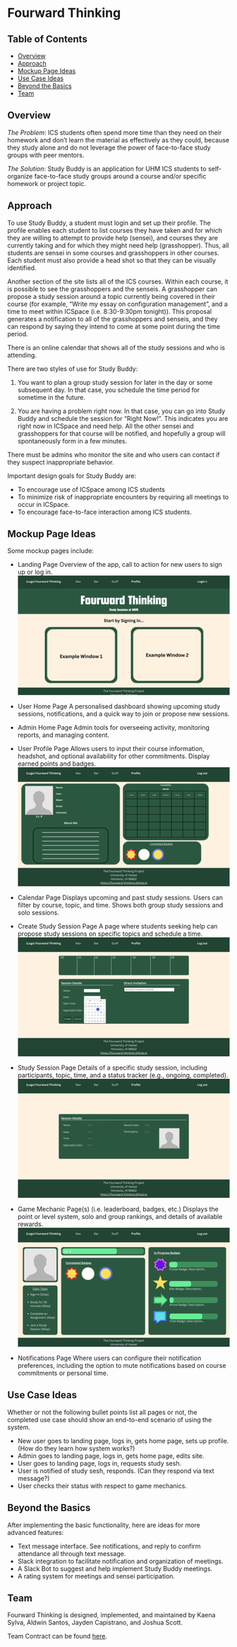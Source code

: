 # Fourward Thinking

## Table of Contents
* [Overview](#overview)
* [Approach](#approach)
* [Mockup Page Ideas](#mockup-page-ideas)
* [Use Case Ideas](#use-case-ideas)
* [Beyond the Basics](#beyond-the-basics)
* [Team](#team)

## Overview

*The Problem*: ICS students often spend more time than they need on their homework and don’t learn the material as effectively as they could, because they study alone and do not leverage the power of face-to-face study groups with peer mentors.

*The Solution*: Study Buddy is an application for UHM ICS students to self-organize face-to-face study groups around a course and/or specific homework or project topic.

## Approach

To use Study Buddy, a student must login and set up their profile. The profile enables each student to list courses they have taken and for which they are willing to attempt to provide help (sensei), and courses they are currently taking and for which they might need help (grasshopper). Thus, all students are sensei in some courses and grasshoppers in other courses. Each student must also provide a head shot so that they can be visually identified.

Another section of the site lists all of the ICS courses. Within each course, it is possible to see the grasshoppers and the senseis. A grasshopper can propose a study session around a topic currently being covered in their course (for example, “Write my essay on configuration management”, and a time to meet within ICSpace (i.e. 8:30-9:30pm tonight)). This proposal generates a notification to all of the grasshoppers and senseis, and they can respond by saying they intend to come at some point during the time period.

There is an online calendar that shows all of the study sessions and who is attending.

There are two styles of use for Study Buddy:

1. You want to plan a group study session for later in the day or some subsequent day. In that case, you schedule the time period for sometime in the future.

2. You are having a problem right now. In that case, you can go into Study Buddy and schedule the session for “Right Now!”. This indicates you are right now in ICSpace and need help. All the other sensei and grasshoppers for that course will be notified, and hopefully a group will spontaneously form in a few minutes.

There must be admins who monitor the site and who users can contact if they suspect inappropriate behavior.

Important design goals for Study Buddy are:

* To encourage use of ICSpace among ICS students
* To minimize risk of inappropriate encounters by requiring all meetings to occur in ICSpace.
* To encourage face-to-face interaction among ICS students.

## Mockup Page Ideas
Some mockup pages include:

* Landing Page
  Overview of the app, call to action for new users to sign up or log in.
  <img src="mockups/landing-page.png" alt="Landing Page" />
  
* User Home Page
  A personalised dashboard showing upcoming study sessions, notifications, and a quick way to join or propose new sessions.
  
* Admin Home Page
  Admin tools for overseeing activity, monitoring reports, and managing content.
  
* User Profile Page
  Allows users to input their course information, headshot, and optional availability for other commitments. Display earned points and badges.
  <img src="mockups/user-profile.png" alt="User Profile Page" />
  
* Calendar Page
  Displays upcoming and past study sessions. Users can filter by course, topic, and time. Shows both group study sessions and solo sessions.
  
* Create Study Session Page
  A page where students seeking help can propose study sessions on specific topics and schedule a time.
  <img src="mockups/create-session.png" alt="Create Session Page" />
  
* Study Session Page
  Details of a specific study session, including participants, topic, time, and a status tracker (e.g., ongoing, completed).
  <img src="mockups/session-details.png" alt="Session Details Page" />
  
* Game Mechanic Page(s) (i.e. leaderboard, badges, etc.)
  Displays the point or level system, solo and group rankings, and details of available rewards.
  <img src="mockups/user-badges.png" alt="User Badges Page" />

* Notifications Page
  Where users can configure their notification preferences, including the option to mute notifications based on course commitments or personal time.

## Use Case Ideas
Whether or not the following bullet points list all pages or not, the completed use case should show an end-to-end scenario of using the system.

* New user goes to landing page, logs in, gets home page, sets up profile. (How do they learn how system works?)
* Admin goes to landing page, logs in, gets home page, edits site.
* User goes to landing page, logs in, requests study sesh.
* User is notified of study sesh, responds. (Can they respond via text message?)
* User checks their status with respect to game mechanics.

## Beyond the Basics
After implementing the basic functionality, here are ideas for more advanced features:

* Text message interface. See notifications, and reply to confirm attendance all through text message.
* Slack integration to facilitate notification and organization of meetings.
* A Slack Bot to suggest and help implement Study Buddy meetings.
* A rating system for meetings and sensei participation.

## Team

Fourward Thinking is designed, implemented, and maintained by Kaena Sylva, Aldwin Santos, Jayden Capistrano, and Joshua Scott.

Team Contract can be found [here](https://docs.google.com/document/d/1eQ3XoFDD-6ArQlqjSbglP0_gA7TwmLjyn-lzj64xbVA/edit?usp=sharing).
